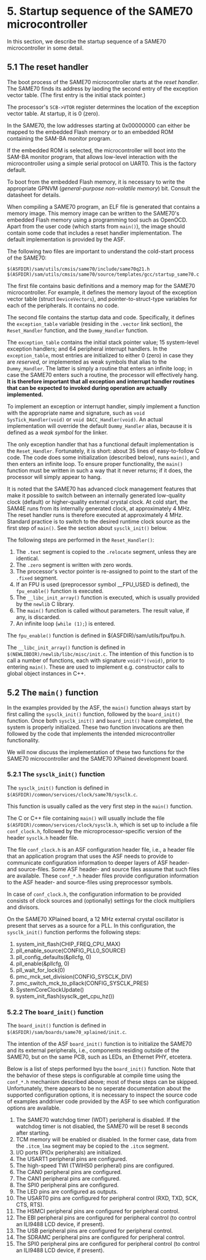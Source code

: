 # 5. Startup sequence of the SAME70 microcontroller

In this section, we describe the startup sequence of a SAME70 microcontroller in some detail.

## 5.1 The reset handler

The boot process of the SAME70 microcontroller starts at the *reset handler*. The SAME70 finds its address by laoding the second entry of the exception vector table. (The first entry is the initial stack pointer.)

The processor's `SCB->VTOR` register determines the location of the exception vector table. At startup, it is 0 (zero).

In the SAME70, the low addresses starting at 0x00000000 can either be mapped to the embedded Flash memory or to an embedded ROM containing the SAM-BA monitor program.

If the embedded ROM is selected, the microcontroller will boot into the SAM-BA monitor program, that allows low-level interaction with the microcontroller using a simple serial protocol on UART0. This is the factory default.

To boot from the embedded Flash memory, it is necessary to write the appropriate GPNVM (*general-purpose non-volatile memory*) bit. Consult the datasheet for details.

When compiling a SAME70 program, an ELF file is generated that contains a memory image. This memory image can be written to the SAME70's embedded Flash memory using a programming tool such as OpenOCD. Apart from the user code (which starts from `main()`), the image should contain some code that includes a reset handler implementation. The default implementation is provided by the ASF.

The following two files are important to understand the cold-start process of the SAME70:

```
$(ASFDIR)/sam/utils/cmsis/same70/include/same70q21.h
$(ASFDIR)/sam/utils/cmsis/same70/source/templates/gcc/startup_same70.c
```

The first file contains basic definitions and a memory map for the SAME70 microcontroller. For example, it defines the memory layout of the exception vector table (struct `DeviceVectors`), and pointer-to-struct-type variables for each of the peripherals. It contains no code.

The second file contains the startup data and code. Specifically, it defines the `exception_table` variable (residing in the `.vector` link section), the `Reset_Handler` function, and the `Dummy_Handler` function.

The `exception_table` contains the initial stack pointer value; 15 system-level exception handlers; and 64 peripheral interrupt handlers. In the `exception_table`, most entries are initialized to either 0 (zero) in case they are *reserved*, or implemented as weak symbols that alias to the `Dummy_Handler`. The latter is simply a routine that enters an infinite loop; in case the SAME70 enters such a routine, the processor will effectively hang. **It is therefore important that all exception and interrupt handler routines that can be expected to invoked during operation are actually implemented.**

To implement an exception or interrupt handler, simply implement a function with the appropriate name and signature, such as `void SysTick_Handler(void)` or `void DACC_Handler(void)`. An actual implementation will override the default `Dummy_Handler` alias, because it is defined as a *weak symbol* for the linker.

The only exception handler that has a functional default implementation is the `Reset_Handler`. Fortunately, it is short: about 35 lines of easy-to-follow C code. The code does some initialization (described below), runs `main()`, and then enters an infinite loop. To ensure proper functionality, the `main()` function must be written in such a way that it never returns; if it does, the processor will simply appear to hang.

It is noted that the SAME70 has advanced clock management features that make it possible to switch between an internally generated low-quality clock (default) or higher-quality external crystal clock. At cold start, the SAM4E runs from its internally generated clock, at approximately 4 MHz. The reset handler runs is therefore executed at approximately 4 MHz. Standard practice is to switch to the desired runtime clock source as the first step of `main()`. See the section about `sysclk_init()` below.

The following steps are performed in the `Reset_Handler()`:

1. The `.text` segment is copied to the `.relocate` segment, unless they are identical.
2. The `.zero` segment is written with zero words.
3. The processor's vector pointer is re-assigned to point to the start of the `.fixed` segment.
4. If an FPU is used (preprocessor symbol __FPU_USED is defined), the `fpu_enable()` function is executed.
5. The `__libc_init_array()` function is executed, which is usually provided by the `newlib` C library.
6. The `main()` function is called without parameters. The result value, if any, is discarded.
7. An infinite loop (`while (1);`) is entered.

The `fpu_enable()` function is defined in $(ASFDIR)/sam/utils/fpu/fpu.h.

The `__libc_init_array()` function is defined in `$(NEWLIBDIR)/newlib/libc/misc/init.c`. The intention of this function is to call a number of functions, each with signature `void(*)(void)`, prior to entering `main()`. These are used to implement e.g. constructor calls to global object instances in C++.

## 5.2 The `main()` function

In the examples provided by the ASF, the `main()` function always start by first calling the `sysclk_init()` function, followed by the `board_init()` function. Once both `sysclk_init()` and `board_init()` have completed, the system is properly initialized. These two function invocations are then followed by the code that implements the intended microcontroller functionality.

We will now discuss the implementation of these two functions for the SAME70 microcontroller and the SAME70 XPlained development board.

### 5.2.1 The `sysclk_init()` function

The `sysclk_init()` function is defined in `$(ASFDIR)/common/services/clock/same70/sysclk.c`.

This function is usually called as the very first step in the `main()` function.

The C or C++ file containing `main()` will usually include the file `$(ASFDIR)/common/services/clock/sysclk.h`, which is set up to include a file `conf_clock.h`, followed by the microprocessor-specific version of the header `sysclk.h` header file.

The file `conf_clock.h` is an ASF configuration header file, i.e., a header file that an application program that uses the ASF needs to provide to communicate configuration information to deeper layers of ASF header- and source-files. Some ASF header- and source files assume that such files are available. These `conf_*.h` header files provide configuration information to the ASF header- and source-files using preprocessor symbols.

In case of `conf_clock.h`, the configuration information to be provided consists of clock sources and (optionally) settings for the clock multipliers and divisors.

On the SAME70 XPlained board, a 12 MHz external crystal oscillator is present that serves as a source for a PLL. In this configuration, the `sysclk_init()` function performs the following steps:

1. system_init_flash(CHIP_FREQ_CPU_MAX)
2. pll_enable_source(CONFIG_PLL0_SOURCE)
3. pll_config_defaults(&pllcfg, 0)
4. pll_enable(&pllcfg, 0)
5. pll_wait_for_lock(0)
6. pmc_mck_set_division(CONFIG_SYSCLK_DIV)
7. pmc_switch_mck_to_pllack(CONFIG_SYSCLK_PRES)
8. SystemCoreClockUpdate()
9. system_init_flash(sysclk_get_cpu_hz())

### 5.2.2 The `board_init()` function

The `board_init()` function is defined in `$(ASFDIR)/sam/boards/same70_xplained/init.c`.

The intention of the ASF `board_init()` function is to initialize the SAME70 and its external peripherals, i.e., components residing outside of the SAME70, but on the same PCB, such as LEDs, an Ethernet PHY, etcetera.

Below is a list of steps performed byu the `board_init()` function. Note that the behavior of these steps is configurable at compile time using the `conf_*.h` mechanism described above; most of these steps can be skipped. Unfortunately, there appears to be no seperate documentation about the supported configuration options, it is necessary to inspect the source code of examples anddriver code provided by the ASF to see which configuration options are available.

1. The SAME70 watchdog timer (WDT) peripheral is disabled. If the watchdog timer is not disabled, the SAME70 will be reset 8 seconds after starting.
2. TCM memory will be enabled or disabled. In the former case, data from the `.itcm_lma` segment may be copied to the `.itcm` segment.
3. I/O ports (PIOx peripherals) are initialized.
4. The USART1 peripheral pins are configured.
5. The high-speed TWI (TWIHS0 peripheral)  pins are configured.
6. The CAN0 peripheral pins are configured.
7. The CAN1 peripheral pins are configured.
8. The SPI0 peripheral pins are configured.
9. The LED pins are configured as outputs.
10. The USART0 pins are configured for peripheral control (RXD, TXD, SCK, CTS, RTS).
11. The HSMCI peripheral pins are configured for peripheral control.
12. The EBI peripheral pins are configured for peripheral control (to control an ILI9488 LCD device, if present).
12. The USB peripheral pins are configured for peripheral control.
13. The SDRAMC peripheral pins are configured for peripheral control.
14. The SPI0 peripheral pins are configured for peripheral control (to control an ILI9488 LCD device, if present).
